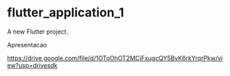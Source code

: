 # flutter_application_1

A new Flutter project.

Apresentacao

https://drive.google.com/file/d/1OToOhOT2MCjFxugcQY5BvK6rkYrqrPkw/view?usp=drivesdk